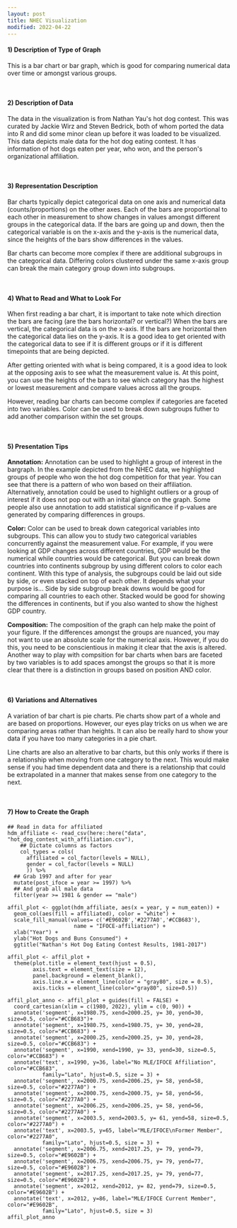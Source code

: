 ```yaml
---
layout: post
title: NHEC Visualization
modified: 2022-04-22
---
```


#### 1) Description of Type of Graph

This is a bar chart or bar graph, which is good for comparing numerical data over time or amongst various groups.

<br>

#### 2) Description of Data

The data in the visualization is from Nathan Yau's hot dog contest. This was curated by Jackie Wirz and Steven Bedrick, both of whom ported the data into R and did some minor clean up before it was loaded to be visualized. This data depicts male data for the hot dog eating contest. It has information of hot dogs eaten per year, who won, and the person's organizational affiliation.

<br>

#### 3) Representation Description

Bar charts typically depict categorical data on one axis and numerical data (counts/proportions) on the other axes. Each of the bars are proportional to each other in measurement to show changes in values amongst different groups in the categorical data. If the bars are going up and down, then the categorical variable is on the x-axis and the y-axis is the numerical data, since the heights of the bars show differences in the values.

Bar charts can become more complex if there are additional subgroups in the categorical data. Differing colors clustered under the same x-axis group can break the main category group down into subgroups. 

<br>

#### 4) What to Read and What to Look For

When first reading a bar chart, it is important to take note which direction the bars are facing (are the bars horizontal? or vertical?) When the bars are vertical, the categorical data is on the x-axis. If the bars are horizontal then the categorical data lies on the y-axis. It is a good idea to get oriented with the categorical data to see if it is different groups or if it is different timepoints that are being depicted. 

After getting oriented with what is being compared, it is a good idea to look at the opposing axis to see what the measurement value is. At this point, you can use the heights of the bars to see which category has the highest or lowest measurement and compare values across all the groups.

However, reading bar charts can become complex if categories are faceted into two variables. Color can be used to break down subgroups futher to add another comparison within the set groups.

<br>

#### 5) Presentation Tips

**Annotation:** Annotation can be used to highlight a group of interest in the bargraph. In the example depicted from the NHEC data, we highlighted groups of people who won the hot dog competition for that year. You can see that there is a pattern of who won based on their affiliation. Alternatively, annotation could be used to highlight outliers or a group of interest if it does not pop out with an inital glance on the graph. Some people also use annotation to add statistical significance if p-values are generated by comparing differences in groups.

**Color:** Color can be used to break down categorical variables into subgroups. This can allow you to study two categorical variables concurrently against the measurement value. For example, if you were looking at GDP changes across different countries, GDP would be the numerical while countries would be categorical. But you can break down countries into continents subgroup by using different colors to color each continent. With this type of analysis, the subgroups could be laid out side by side, or even stacked on top of each other. It depends what your purpose is... Side by side subgroup break downs would be good for comparing all countries to each other. Stacked would be good for showing the differences in continents, but if you also wanted to show the highest GDP country.

**Composition:** The composition of the graph can help make the point of your figure. If the differences amongst the groups are nuanced, you may not want to use an absolute scale for the numerical axis. However, if you do this, you need to be conscientious in making it clear that the axis is altered. Another way to play with compsition for bar charts when bars are faceted by two variables is to add spaces amongst the groups so that it is more clear that there is a distinction in groups based on position AND color.

<br>

#### 6) Variations and Alternatives

A variation of bar chart is pie charts. Pie charts show part of a whole and are based on proportions. However, our eyes play tricks on us when we are comparing areas rather than heights. It can also be really hard to show your data if you have too many categories in a pie chart.

Line charts are also an alterative to bar charts, but this only works if there is a relationship when moving from one category to the next. This would make sense if you had time dependent data and there is a relationship that could be extrapolated in a manner that makes sense from one category to the next.

<br>

#### 7) How to Create the Graph 

```{r, eval=F}
## Read in data for affiliated
hdm_affiliate <- read_csv(here::here("data", "hot_dog_contest_with_affiliation.csv"), 
    ## Dictate columns as factors                  
    col_types = cols(
      affiliated = col_factor(levels = NULL), 
      gender = col_factor(levels = NULL)
      )) %>% 
  ## Grab 1997 and after for year
  mutate(post_ifoce = year >= 1997) %>% 
  ## And grab all male data
  filter(year >= 1981 & gender == "male")

affil_plot <- ggplot(hdm_affiliate, aes(x = year, y = num_eaten)) + 
  geom_col(aes(fill = affiliated), color = "white") +
  scale_fill_manual(values= c('#E9602B','#2277A0','#CCB683'), 
                     name = "IFOCE-affiliation") +
  xlab("Year") +
  ylab("Hot Dogs and Buns Consumed") +
  ggtitle("Nathan's Hot Dog Eating Contest Results, 1981-2017") 

affil_plot <- affil_plot + 
  theme(plot.title = element_text(hjust = 0.5), 
        axis.text = element_text(size = 12), 
        panel.background = element_blank(),
        axis.line.x = element_line(color = "gray80", size = 0.5), 
        axis.ticks = element_line(color="gray80", size=0.5))

affil_plot_anno <- affil_plot + guides(fill = FALSE) +
  coord_cartesian(xlim = c(1980, 2022), ylim = c(0, 90)) +
  annotate('segment', x=1980.75, xend=2000.25, y= 30, yend=30, size=0.5, color="#CCB683")+
  annotate('segment', x=1980.75, xend=1980.75, y= 30, yend=28, size=0.5, color="#CCB683") +
  annotate('segment', x=2000.25, xend=2000.25, y= 30, yend=28, size=0.5, color="#CCB683") +
  annotate('segment', x=1990, xend=1990, y= 33, yend=30, size=0.5, color="#CCB683") +
  annotate('text', x=1990, y=36, label="No MLE/IFOCE Affiliation", color="#CCB683", 
           family="Lato", hjust=0.5, size = 3) +
  annotate('segment', x=2000.75, xend=2006.25, y= 58, yend=58, size=0.5, color="#2277A0") +
  annotate('segment', x=2000.75, xend=2000.75, y= 58, yend=56, size=0.5, color="#2277A0") +
  annotate('segment', x=2006.25, xend=2006.25, y= 58, yend=56, size=0.5, color="#2277A0") +
  annotate('segment', x=2003.5, xend=2003.5, y= 61, yend=58, size=0.5, color="#2277A0") +
  annotate('text', x=2003.5, y=65, label="MLE/IFOCE\nFormer Member", color="#2277A0", 
           family="Lato", hjust=0.5, size = 3) +
  annotate('segment', x=2006.75, xend=2017.25, y= 79, yend=79, size=0.5, color="#E9602B") +
  annotate('segment', x=2006.75, xend=2006.75, y= 79, yend=77, size=0.5, color="#E9602B") +
  annotate('segment', x=2017.25, xend=2017.25, y= 79, yend=77, size=0.5, color="#E9602B") +
  annotate('segment', x=2012, xend=2012, y= 82, yend=79, size=0.5, color="#E9602B") +
  annotate('text', x=2012, y=86, label="MLE/IFOCE Current Member", color="#E9602B", 
           family="Lato", hjust=0.5, size = 3)
affil_plot_anno
```

